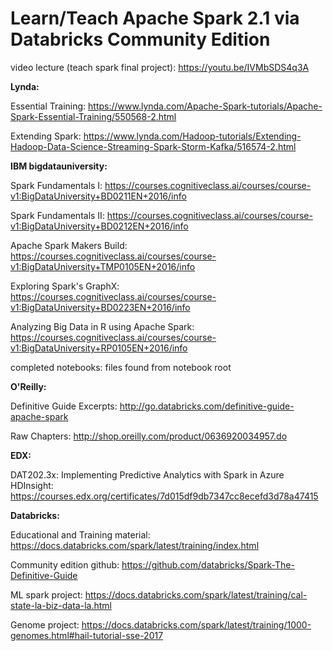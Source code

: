 # Learn/Teach Apache Spark 2.1 via Databricks Community Edition

video lecture (teach spark final project): https://youtu.be/IVMbSDS4q3A

**Lynda:**

Essential Training: https://www.lynda.com/Apache-Spark-tutorials/Apache-Spark-Essential-Training/550568-2.html

Extending Spark: https://www.lynda.com/Hadoop-tutorials/Extending-Hadoop-Data-Science-Streaming-Spark-Storm-Kafka/516574-2.html

**IBM bigdatauniversity:**

Spark Fundamentals I: https://courses.cognitiveclass.ai/courses/course-v1:BigDataUniversity+BD0211EN+2016/info

Spark Fundamentals II: https://courses.cognitiveclass.ai/courses/course-v1:BigDataUniversity+BD0212EN+2016/info

Apache Spark Makers Build: https://courses.cognitiveclass.ai/courses/course-v1:BigDataUniversity+TMP0105EN+2016/info

Exploring Spark's GraphX: https://courses.cognitiveclass.ai/courses/course-v1:BigDataUniversity+BD0223EN+2016/info

Analyzing Big Data in R using Apache Spark: https://courses.cognitiveclass.ai/courses/course-v1:BigDataUniversity+RP0105EN+2016/info

completed notebooks: files found from notebook root

**O'Reilly:**

Definitive Guide Excerpts: http://go.databricks.com/definitive-guide-apache-spark

Raw Chapters: http://shop.oreilly.com/product/0636920034957.do

**EDX:**

DAT202.3x: Implementing Predictive Analytics with Spark in Azure HDInsight: https://courses.edx.org/certificates/7d015df9db7347cc8ecefd3d78a47415

**Databricks:**

Educational and Training material: https://docs.databricks.com/spark/latest/training/index.html

Community edition github: https://github.com/databricks/Spark-The-Definitive-Guide

ML spark project: https://docs.databricks.com/spark/latest/training/cal-state-la-biz-data-la.html

Genome project: https://docs.databricks.com/spark/latest/training/1000-genomes.html#hail-tutorial-sse-2017
